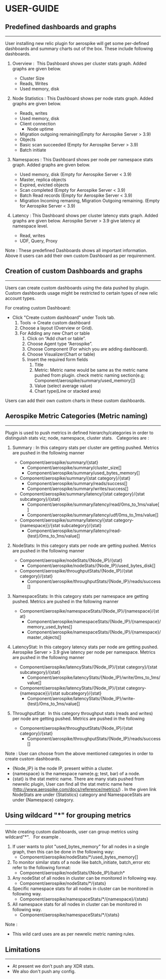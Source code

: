 # USER-GUIDE
## Predefined dashboards and graphs
-----------------------------------------
User installing new relic plugin for aerospike will get some per-defined dashboards and summary charts out of the box.
These include following dashboards.

   1. Overview :  This Dashboard shows per cluster stats graph. Added graphs are given below.
	   * Cluster Size
	   * Reads, Writes
	   * Used memory, disk
   2. Node Statistics : This Dashboard shows per node stats graph. Added graphs are given below.
	   * Reads, writes
	   * Used memory, disk
	   * Client connection
           * Node uptime
	   * Migration outgoing remaining(Empty for Aerospike Server > 3.9)
	   * Objects
	   * Basic scan succeeded (Empty for Aerospike Server > 3.9)
	   * Batch initiate
   3. Namespaces : This Dashboard shows per node per namespace stats graph. Added graphs are given below.
	   * Used memory, disk (Empty for Aerospike Server < 3.9)
	   * Master, replica objects
	   * Expired, evicted objects
	   * Scan completed (Empty for Aerospike Server < 3.9)
	   * Batch Read records (Empty for Aerospike Server < 3.9)
	   * Migration Incoming remaning, Migration Outgoing remaining. (Empty for Aerospike Server < 3.9)

   4. Latency : This Dashboard shows per cluster latency stats graph. Added graphs are given below. Aerospike Server > 3.9 give latency at namespace level.
	   * Read, writes
	   * UDF, Query, Proxy
	 
Note :
	These predefined Dashboards shows all important information. Above it users can add their own custom Dashboard as per requirenment.


## Creation of custom Dashboards and graphs
---------------------------------------------------
Users can create custom dashboards using the data pushed by plugin. Custom dashboards usage might be restricted to certain types of new relic account types.

For creating custom Dashboard:
   * Click "Create custom dashboard" under Tools tab.
	 1. Tools -> Create custom dashboard
	 2. Choose a layout (Overview or Grid).
	 3. For Adding any new Chart or table
	    1. Click on “Add chart or table”.
	    2. Choose Agent type “Aerospike”.
	    3. Choose Component (For which you are adding dashboard).
	    4. Choose Visualizer(Chart or table)
	    5. Insert the required form fields
	       1. Title
	       2. Metric: Metric name would be same as the metric name pushed from plugin. check metric naming section(e.g; Component/aerospike/summary/used_memory[])
	       3. Value (select average value)
	       4. Chart type(Line or stacked area)

Users can add their own custom charts in these custom dashboards.


## Aerospike Metric Categories (Metric naming)
---------------------------------------------------
Plugin is used to push metrics in defined hierarchy/categories in order to distinguish stats viz; node, namespace, cluster stats.  
Categories are :

   1. Summary : In this category stats per cluster are getting pushed. Metrics are pushed in the following manner
	   * Component/aerospike/summary/{stat}
	       * Component/aerospike/summary/cluster_size[]
	       * Component/aerospike/summary/used_bytes_memory[]
	   * Component/aerospike/summary/{stat category}/{stat}
	       * Component/aerospike/summary/reads/success[]
	       * Component/aerospike/summary/writes/success[]
	   * Component/aerospike/summary/latency/{stat category}/{stat subcategory}/{stat}
	       * Component/aerospike/summary/latency/read/0ms_to_1ms/value[]
	       * Component/aerospike/summary/latency/udf/0ms_to_1ms/value[]
	   * Component/aerospike/summary/latency/{stat category-{namespace}}/{stat subcategory}/{stat}
	       * Component/aerospike/summary/latency/read-{test}/0ms_to_1ms/value[]

   2. NodeStats: In this category stats per node are getting pushed. Metrics are pushed in the following manner
	   * Component/aerospike/nodeStats/{Node_IP}/{stat}
	       * Component/aerospike/nodeStats/{Node_IP}/used_bytes_disk[]
	   * Component/aerospike/throughputStats/{Node_IP}/{stat category}/{stat}
	       * Component/aerospike/throughputStats/{Node_IP}/reads/success[]

   3. NamespaceStats: In this category stats per namespace are getting pushed. Metrics are pushed in the following manner
	   * Component/aerospike/namespaceStats/{Node_IP}/{namespace}/{stat}
	       * Component/aerospike/namespaceStats/{Node_IP}/{namespace}/memory_used_bytes[]
	       * Component/aerospike/namespaceStats/{Node_IP}/{namespace}/master_objects[]

   4. LatencyStat: In this category latency stats per node are getting pushed. Aerospike Server > 3.9 give latency per node per namespace. Metrics are pushed in the following manner
	   * Component/aerospike/latencyStats/{Node_IP}/{stat category}/{stat subcategory}/{stat}
	       * Component/aerospike/latencyStats/{Node_IP}/write/0ms_to_1ms/value[]
	   * Component/aerospike/latencyStats/{Node_IP}/{stat category-{namespace}}/{stat subcategory}/{stat}
	       * Component/aerospike/latencyStats/{Node_IP}/write-{test}/0ms_to_1ms/value[]

   5. ThroughputStat:  In this category throughput stats (reads and writes) per node are getting pushed. Metrics are pushed in the following 
	   * Component/aerospike/throughputStats/{Node_IP}/{stat category}/{stat}
	       * Component/aerospike/throughputStats/{Node_IP}/reads/success[]
	        
Note :
	User can choose from the above mentioned categories in order to create custom dashboards.
* {Node_IP} is the node IP, present within a cluster.
* {namespace} is the namespace name(e.g; test, bar) of a node.
* {stat} is the stat metric name. There are many stats pushed from newrelic plugin, User can find all the stat metric name here (http://www.aerospike.com/docs/reference/metrics/) . In the given link NodeStats are under {Statistics} category and NamespaceStats are under {Namespace} category.

## Using wildcard "*" for grouping metrics
--------------------------------------------
While creating custom dashboards, user can group metrics using wildcard"*".  
For example .

1. If user wants to plot "used_bytes_memory" for all nodes in a single graph, then this can be done in the following way:
	* Component/aerospike/nodeStats/*/used_bytes_memory[]
2. To monitor similar stats of a node like batch_initiate, batch_error etc refer to the following format:
	* Component/aerospike/nodeStats/{Node_IP}/batch*
3. Any nodeStat of all nodes in cluster can be monitored in following way.
	* Component/aerospike/nodeStats/*/{stats}
4. Specific namespace stats for all nodes in cluster can be monitored in following way.
	* Component/aerospike/namespaceStats/*/{namespace}/{stats}
5. All namespace stats for all nodes in cluster can be monitored in following way.
	* Component/aerospike/namespaceStats/*/{stats}
	
Note :
* This wild card uses are as per newrelic metric naming rules.

## Limitations
--------------
* At present we don’t push any XDR stats.
* We also don't push any config.
	            
